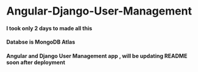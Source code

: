 # Angular-Django-User-Management


#### I took only 2 days to made all this
#### Databse is MongoDB Atlas
#### Angular and Django User Management app , will be updating README soon after deployment
